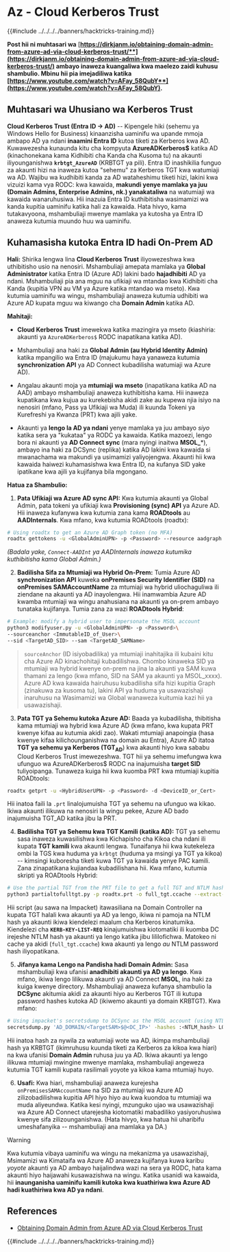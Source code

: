 # Az - Cloud Kerberos Trust

{{#include ../../../../banners/hacktricks-training.md}}

**Post hii ni muhtasari wa** [**https://dirkjanm.io/obtaining-domain-admin-from-azure-ad-via-cloud-kerberos-trust/**](https://dirkjanm.io/obtaining-domain-admin-from-azure-ad-via-cloud-kerberos-trust/) **ambayo inaweza kuangaliwa kwa maelezo zaidi kuhusu shambulio. Mbinu hii pia imejadiliwa katika** [**https://www.youtube.com/watch?v=AFay_58QubY**](https://www.youtube.com/watch?v=AFay_58QubY)**.**

## Muhtasari wa Uhusiano wa Kerberos Trust

**Cloud Kerberos Trust (Entra ID -> AD)** -- Kipengele hiki (sehemu ya Windows Hello for Business) kinaanzisha uaminifu wa upande mmoja ambapo AD ya ndani **inaamini Entra ID** kutoa tiketi za Kerberos kwa AD. Kuwawezesha kunaunda kitu cha kompyuta **AzureADKerberos$** katika AD (kinachonekana kama Kidhibiti cha Kanda cha Kusoma tu) na akaunti iliyounganishwa **`krbtgt_AzureAD`** (KRBTGT ya pili). Entra ID inashikilia funguo za akaunti hizi na inaweza kutoa "sehemu" za Kerberos TGT kwa watumiaji wa AD. Wajibu wa kudhibiti kanda za AD wataheshimu tiketi hizi, lakini kwa vizuizi kama vya RODC: kwa kawaida, **makundi yenye mamlaka ya juu (Domain Admins, Enterprise Admins, nk.) yanakataliwa** na watumiaji wa kawaida wanaruhusiwa. Hii inazuia Entra ID kuthibitisha wasimamizi wa kanda kupitia uaminifu katika hali za kawaida. Hata hivyo, kama tutakavyoona, mshambuliaji mwenye mamlaka ya kutosha ya Entra ID anaweza kutumia muundo huu wa uaminifu.

## Kuhamasisha kutoka Entra ID hadi On-Prem AD

**Hali:** Shirika lengwa lina **Cloud Kerberos Trust** iliyowezeshwa kwa uthibitisho usio na nenosiri. Mshambuliaji amepata mamlaka ya **Global Administrator** katika Entra ID (Azure AD) lakini bado **hajadhibiti** AD ya ndani. Mshambuliaji pia ana mguu na ufikiaji wa mtandao kwa Kidhibiti cha Kanda (kupitia VPN au VM ya Azure katika mtandao wa mseto). Kwa kutumia uaminifu wa wingu, mshambuliaji anaweza kutumia udhibiti wa Azure AD kupata mguu wa kiwango cha **Domain Admin** katika AD.

**Mahitaji:**

-   **Cloud Kerberos Trust** imewekwa katika mazingira ya mseto (kiashiria: akaunti ya `AzureADKerberos$` RODC inapatikana katika AD).

-   Mshambuliaji ana haki za **Global Admin (au Hybrid Identity Admin)** katika mpangilio wa Entra ID (majukumu haya yanaweza kutumia **synchronization API** ya AD Connect kubadilisha watumiaji wa Azure AD).

-   Angalau akaunti moja ya **mtumiaji wa mseto** (inapatikana katika AD na AAD) ambayo mshambuliaji anaweza kuthibitisha kama. Hii inaweza kupatikana kwa kujua au kurekebisha akidi zake au kupewa njia isiyo na nenosiri (mfano, Pass ya Ufikiaji wa Muda) ili kuunda Tokeni ya Kurefreshi ya Kwanza (PRT) kwa ajili yake.

-   Akaunti ya **lengo la AD ya ndani** yenye mamlaka ya juu ambayo *siyo* katika sera ya "kukataa" ya RODC ya kawaida. Katika mazoezi, lengo bora ni akaunti ya **AD Connect sync** (mara nyingi inaitwa **MSOL_***), ambayo ina haki za DCSync (replika) katika AD lakini kwa kawaida si mwanachama wa makundi ya usimamizi yaliyojengwa. Akaunti hii kwa kawaida haiwezi kuhamasishwa kwa Entra ID, na kufanya SID yake ipatikane kwa ajili ya kujifanya bila mgongano.

**Hatua za Shambulio:**

1.  **Pata Ufikiaji wa Azure AD sync API:** Kwa kutumia akaunti ya Global Admin, pata tokeni ya ufikiaji kwa **Provisioning (sync) API** ya Azure AD. Hii inaweza kufanywa kwa kutumia zana kama **ROADtools** au **AADInternals**. Kwa mfano, kwa kutumia ROADtools (roadtx):
```bash
# Using roadtx to get an Azure AD Graph token (no MFA)
roadtx gettokens -u <GlobalAdminUPN> -p <Password> --resource aadgraph
```
*(Badala yake, `Connect-AADInt` ya AADInternals inaweza kutumika kuthibitisha kama Global Admin.)*

2.  **Badilisha Sifa za Mtumiaji wa Hybrid On-Prem:** Tumia Azure AD **synchronization API** kuweka **onPremises Security Identifier (SID)** na **onPremises SAMAccountName** za mtumiaji wa hybrid uliochaguliwa ili ziendane na akaunti ya AD inayolengwa. Hii inamwambia Azure AD kwamba mtumiaji wa wingu anahusiana na akaunti ya on-prem ambayo tunataka kujifanya. Tumia zana za wazi **ROADtools Hybrid**:
```bash
# Example: modify a hybrid user to impersonate the MSOL account
python3 modifyuser.py -u <GlobalAdminUPN> -p <Password>\
--sourceanchor <ImmutableID_of_User>\
--sid <TargetAD_SID> --sam <TargetAD_SAMName>
```
> `sourceAnchor` (ID isiyobadilika) ya mtumiaji inahitajika ili kubaini kitu cha Azure AD kinachohitaji kubadilishwa. Chombo kinaweka SID ya mtumiaji wa hybrid kwenye on-prem na jina la akaunti ya SAM kuwa thamani za lengo (kwa mfano, SID na SAM ya akaunti ya MSOL_xxxx). Azure AD kwa kawaida hairuhusu kubadilisha sifa hizi kupitia Graph (zinakuwa za kusoma tu), lakini API ya huduma ya usawazishaji inaruhusu na Wasimamizi wa Global wanaweza kuitumia kazi hii ya usawazishaji.

3.  **Pata TGT ya Sehemu kutoka Azure AD:** Baada ya kubadilisha, thibitisha kama mtumiaji wa hybrid kwa Azure AD (kwa mfano, kwa kupata PRT kwenye kifaa au kutumia akidi zao). Wakati mtumiaji anapoingia (hasa kwenye kifaa kilichounganishwa na domain au Entra), Azure AD itatoa **TGT ya sehemu ya Kerberos (TGT**<sub>**AD**</sub>) kwa akaunti hiyo kwa sababu Cloud Kerberos Trust imewezeshwa. TGT hii ya sehemu imefungwa kwa ufunguo wa AzureADKerberos$ RODC na inajumuisha **target SID** tuliyoipanga. Tunaweza kuiga hii kwa kuomba PRT kwa mtumiaji kupitia ROADtools:
```bash
roadtx getprt -u <HybridUserUPN> -p <Password> -d <DeviceID_or_Cert>
```
Hii inatoa faili la `.prt` linalojumuisha TGT ya sehemu na ufunguo wa kikao. Ikiwa akaunti ilikuwa na nenosiri la wingu pekee, Azure AD bado inajumuisha TGT_AD katika jibu la PRT.

4.  **Badilisha TGT ya Sehemu kwa TGT Kamili (katika AD):** TGT ya sehemu sasa inaweza kuwasilishwa kwa Kichapisho cha Kikoa cha ndani ili kupata **TGT kamili** kwa akaunti lengwa. Tunaifanya hii kwa kutekeleza ombi la TGS kwa huduma ya `krbtgt` (huduma ya msingi ya TGT ya kikoa) -- kimsingi kuboresha tiketi kuwa TGT ya kawaida yenye PAC kamili. Zana zinapatikana kujiandaa kubadilishana hii. Kwa mfano, kutumia skripti ya ROADtools Hybrid:
```bash
# Use the partial TGT from the PRT file to get a full TGT and NTLM hash
python3 partialtofulltgt.py -p roadtx.prt -o full_tgt.ccache --extract-hash
```
Hii script (au sawa na Impacket) itawasiliana na Domain Controller na kupata TGT halali kwa akaunti ya AD ya lengo, ikiwa ni pamoja na NTLM hash ya akaunti ikiwa kiendelezi maalum cha Kerberos kinatumika. Kiendelezi cha **`KERB-KEY-LIST-REQ`** kinajumuishwa kiotomatiki ili kuomba DC irejeshe NTLM hash ya akaunti ya lengo katika jibu lililofichwa. Matokeo ni cache ya akidi (`full_tgt.ccache`) kwa akaunti ya lengo *au* NTLM password hash iliyopatikana.

5.  **Jifanya kama Lengo na Pandisha hadi Domain Admin:** Sasa mshambuliaji kwa ufanisi **anadhibiti akaunti ya AD ya lengo**. Kwa mfano, ikiwa lengo lilikuwa akaunti ya AD Connect **MSOL**, ina haki za kuiga kwenye directory. Mshambuliaji anaweza kufanya shambulio la **DCSync** akitumia akidi za akaunti hiyo au Kerberos TGT ili kutupa password hashes kutoka AD (ikiwemo akaunti ya domain KRBTGT). Kwa mfano:
```bash
# Using impacket's secretsdump to DCSync as the MSOL account (using NTLM hash)
secretsdump.py 'AD_DOMAIN/<TargetSAM>$@<DC_IP>' -hashes :<NTLM_hash> LOCAL
```
Hii inatoa hash za nywila za watumiaji wote wa AD, ikimpa mshambuliaji hash ya KRBTGT (ikimruhusu kuunda tiketi za Kerberos za kikoa kwa hiari) na kwa ufanisi **Domain Admin** ruhusa juu ya AD. Ikiwa akaunti ya lengo ilikuwa mtumiaji mwingine mwenye mamlaka, mshambuliaji angeweza kutumia TGT kamili kupata rasilimali yoyote ya kikoa kama mtumiaji huyo.

6.  **Usafi:** Kwa hiari, mshambuliaji anaweza kurejesha `onPremisesSAMAccountName` na SID za mtumiaji wa Azure AD zilizobadilishwa kupitia API hiyo hiyo au kwa kuondoa tu mtumiaji wa muda aliyeundwa. Katika kesi nyingi, mzunguko ujao wa usawazishaji wa Azure AD Connect utarejesha kiotomatiki mabadiliko yasiyoruhusiwa kwenye sifa zilizounganishwa. (Hata hivyo, kwa hatua hii uharibifu umeshafanyika -- mshambuliaji ana mamlaka ya DA.)

> [!WARNING]
> Kwa kutumia vibaya uaminifu wa wingu na mekanizma ya usawazishaji, Msimamizi wa Kimataifa wa Azure AD anaweza kujifanya kuwa karibu *yoyote* akaunti ya AD ambayo haijalindwa wazi na sera ya RODC, hata kama akaunti hiyo haijawahi kusawazishwa na wingu. Katika usanidi wa kawaida, hii **inaunganisha uaminifu kamili kutoka kwa kuathiriwa kwa Azure AD hadi kuathiriwa kwa AD ya ndani**.


## References

- [Obtaining Domain Admin from Azure AD via Cloud Kerberos Trust](https://dirkjanm.io/obtaining-domain-admin-from-azure-ad-via-cloud-kerberos-trust/)



{{#include ../../../../banners/hacktricks-training.md}}
